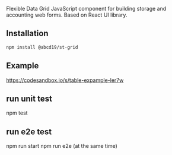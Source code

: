 Flexible Data Grid JavaScript component for building storage and accounting web forms. Based on React UI library.

## Installation

```bash
npm install @abcd19/st-grid
```

## Example
https://codesandbox.io/s/table-expample-ler7w


## run unit test
npm test

## run e2e test
npm run start
npm run e2e (at the same time)

